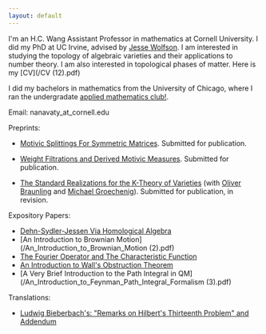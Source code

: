```yaml
---
layout: default
---
```



I'm an H.C. Wang Assistant Professor in mathematics at Cornell University. I did my PhD at UC Irvine, advised by [Jesse Wolfson](https://jpwolfson.com/). I am interested in studying the topology of algebraic varieties and their applications to number theory. I am also interested in topological phases of matter. Here is my [CV](/CV (12).pdf)

I did my bachelors in mathematics from the University of Chicago, where I ran the undergradate [applied mathematics club!](https://ucamc.github.io/).

Email: nanavaty_at_cornell.edu

Preprints:

- [Motivic Splittings For Symmetric Matrices](https://arxiv.org/abs/2410.09026). Submitted for publication.
  
- [Weight Filtrations and Derived Motivic Measures](https://arxiv.org/abs/2401.06879). Submitted for publication.
  
- [The Standard Realizations for the K-Theory of Varieties](https://arxiv.org/abs/2107.01168) (with [Oliver Braunling](https://www.braunling.org/) and [Michael Groechenig](http://individual.utoronto.ca/groechenig/)). Submitted for publication, in revision.



Expository Papers:
- [Dehn-Sydler-Jessen Via Homological Algebra](/DehnSydlerJessen1015.pdf)
- [An Introduction to Brownian Motion](/An_Introduction_to_Brownian_Motion (2).pdf)
- [The Fourier Operator and The Characteristic Function](/Bootcamp_Probability_Lecture.pdf)
- [An Introduction to Wall's Obstruction Theorem](/Wall_s_Obstruction_Theorem.pdf)
- [A Very Brief Introduction to the Path Integral in QM](/An_Introduction_to_Feynman_Path_Integral_Formalism (3).pdf)

Translations:

- [Ludwig Bieberbach's: "Remarks on Hilbert's Thirteenth Problem" and Addendum](/Bieberbach_Translated_Final.pdf)
